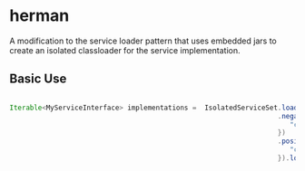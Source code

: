 herman
======

A modification to the service loader pattern that uses embedded jars to create an isolated classloader for the service implementation.


Basic Use
---------

```java

Iterable<MyServiceInterface> implementations =  IsolatedServiceSet.loader(MyServiceInterface.class)
												                  .negativeFilters(new String[] {
												                     "com.example.myapi.internal.*"
												                  })
												                  .positiveFilters(new String[] {
												                     "com.example.myapi.*"
												                  }).load();
```
